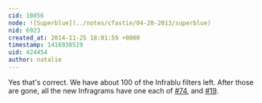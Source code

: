 ```yaml
---
cid: 10856
node: ![Superblue](../notes/cfastie/04-20-2013/superblue)
nid: 6923
created_at: 2014-11-25 18:01:59 +0000
timestamp: 1416938519
uid: 424454
author: natalie
---
```


Yes that's correct. We have about 100 of the Infrablu filters left. After those are gone, all the new Infragrams have one each of [#74](/n/74), and [#19](/n/19).